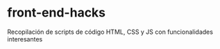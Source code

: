 # front-end-hacks
Recopilación de scripts de código HTML, CSS y JS con funcionalidades interesantes
